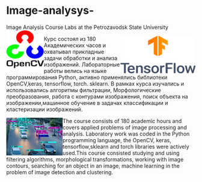 # Image-analysys-
Image Analysis Course Labs at the Petrozavodsk State University
 <img align="left" width="100" height="100" src="https://github.com/olyamasaeva/Image-analysys-/raw/main/img/opencv.png">
<p align="center">
<img align="right" width="200" height="100" src="https://github.com/olyamasaeva/Image-analysys-/raw/main/img/tensorflow.png">
<p align="center">


Курс состоял из 180 Академических часов и охватывал прикладные задачи обработки и анализа изображений. Лабораторные работы велись на языке программирования Python, активно применялись библиотеки OpenCV,keras, tensorflow, torch. sklearn. В рамках курса изучались и использовались алгоритмы фильтрации, Морфологические преобразования, работа с контурами изображения, поиск объекта на изображении,машинное обучение в задачах классификации и кластеризации изображений.

<img align="left" width="150" height="100" src="https://github.com/olyamasaeva/Image-analysys-/raw/main/img/example.jpg">
<p align="center">

The course consists of 180 academic hours and covers applied problems of image processing and analysis. Laboratory work was coded in the Python programming language, the OpenCV, keras, tensorflow,sklearn and torch libraries were actively used.This course consisted studying and using  filtering algorithms, morphological transformations, working with image contours, searching for an object in an image, machine learning in the problem of image detection and clustering.
